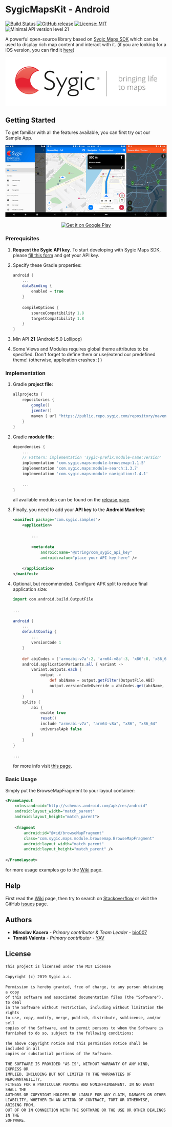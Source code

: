 # SygicMapsKit - Android

[![Build Status](https://travis-ci.com/Sygic/sygic-maps-kit-android.svg?branch=master)][8] [![GitHub release](https://img.shields.io/github/release/Sygic/sygic-maps-kit-android.svg)][1] [![License: MIT](https://img.shields.io/github/license/Sygic/sygic-maps-kit-android.svg)][12] ![Minimal API version level 21](https://img.shields.io/badge/API_level-21-green.svg)

A powerful open-source library based on [Sygic Maps SDK][5] which can be used to display rich map content and interact with it.
(if you are looking for a iOS version, you can find it [here][4])

<p align="center"><img src="assets/images/sygic_logo.png" alt="Sygic Logo"></p>

## Getting Started

To get familiar with all the features available, you can first try out our Sample App.

<p align="center"><a href="assets/images/screenshots_orig.png" target="_blank"><img src="assets/images/screenshots.png" alt="Screenshots"></a></p>
<p align="center"><a href="https://play.google.com/store/apps/details?id=com.sygic.samples" target="_blank"><img src="https://play.google.com/intl/en_us/badges/images/generic/en_badge_web_generic.png" alt="Get it on Google Play" height="80"></a></p>

### Prerequisites

1. **Request the Sygic API key**. To start developing with Sygic Maps SDK, please [fill this form][6] and get your API key.

2. Specify these Gradle properties:

    ```gradle
    android {
        ...
        dataBinding {
            enabled = true
        }
    
        compileOptions {
            sourceCompatibility 1.8
            targetCompatibility 1.8
        }
    }
    ```

3. Min API **21** (Android 5.0 Lollipop)

4. Some Views and Modules requires global theme attributes to be specified. Don't forget to define them or use/extend our predefined theme! (otherwise, application crashes :( )

### Implementation

1. Gradle **project file**:

    ```gradle
    allprojects {
        repositories {
            google()
            jcenter()
            maven { url "https://public.repo.sygic.com/repository/maven-sygic-releases/" }
        }
    }
    ```

2. Gradle **module file**:

    ```gradle
    dependencies {
        ...
        // Pattern: implementation 'sygic-prefix:module-name:version'
        implementation 'com.sygic.maps:module-browsemap:1.1.5'
        implementation 'com.sygic.maps:module-search:1.3.7'
        implementation 'com.sygic.maps:module-navigation:1.4.1'

        ...
    }
    ```
    
    all available modules can be found on the [release page][1].

3. Finally, you need to add your **API key** to the **Android Manifest**:

    ```xml
    <manifest package="com.sygic.samples">
        <application>
    
            ...
     
            <meta-data
                android:name="@string/com_sygic_api_key"
                android:value="place your API key here" />
    
        </application>
    </manifest>
    ```

4. Optional, but recommended. Configure APK split to reduce final application size:

    ```gradle
    import com.android.build.OutputFile
    
    ...
    
    android {
        ...
        defaultConfig {
            ...
            versionCode 1
        }
    
        def abiCodes = ['armeabi-v7a':2, 'arm64-v8a':3, 'x86':8, 'x86_64':9 ]
        android.applicationVariants.all { variant ->
            variant.outputs.each {
                output ->
                    def abiName = output.getFilter(OutputFile.ABI)
                    output.versionCodeOverride = abiCodes.get(abiName, 0) * 100000 + variant.versionCode
            }
        }
        splits {
            abi {
                enable true
                reset()
                include "armeabi-v7a", "arm64-v8a", "x86", "x86_64"
                universalApk false
            }
        }
    }
    
    ...
    ```

    for more info visit [this page][7].

### Basic Usage

Simply put the BrowseMapFragment to your layout container:

```xml
<FrameLayout
    xmlns:android="http://schemas.android.com/apk/res/android"
    android:layout_width="match_parent"
    android:layout_height="match_parent">

    <fragment
        android:id="@+id/browseMapFragment"
        class="com.sygic.maps.module.browsemap.BrowseMapFragment"
        android:layout_width="match_parent"
        android:layout_height="match_parent" />

</FrameLayout>
```

for more usage examples go to the [Wiki][2] page.

## Help

First read the [Wiki][2] page, then try to search on [Stackoverflow][9] or visit the GitHub [issues][3] page.

## Authors

* **Miroslav Kacera** - *Primary contributor & Team Leader* - [bio007][10]
* **Tomáš Valenta** - *Primary contributor* - [YAV][11]

## License

    This project is licensed under the MIT License

    Copyright (c) 2019 Sygic a.s.
    
    Permission is hereby granted, free of charge, to any person obtaining a copy
    of this software and associated documentation files (the "Software"), to deal
    in the Software without restriction, including without limitation the rights
    to use, copy, modify, merge, publish, distribute, sublicense, and/or sell
    copies of the Software, and to permit persons to whom the Software is
    furnished to do so, subject to the following conditions:
    
    The above copyright notice and this permission notice shall be included in all
    copies or substantial portions of the Software.
    
    THE SOFTWARE IS PROVIDED "AS IS", WITHOUT WARRANTY OF ANY KIND, EXPRESS OR
    IMPLIED, INCLUDING BUT NOT LIMITED TO THE WARRANTIES OF MERCHANTABILITY,
    FITNESS FOR A PARTICULAR PURPOSE AND NONINFRINGEMENT. IN NO EVENT SHALL THE
    AUTHORS OR COPYRIGHT HOLDERS BE LIABLE FOR ANY CLAIM, DAMAGES OR OTHER
    LIABILITY, WHETHER IN AN ACTION OF CONTRACT, TORT OR OTHERWISE, ARISING FROM,
    OUT OF OR IN CONNECTION WITH THE SOFTWARE OR THE USE OR OTHER DEALINGS IN THE
    SOFTWARE.
    
[1]: https://github.com/Sygic/sygic-maps-kit-android/releases
[2]: https://github.com/Sygic/sygic-maps-kit-android/wiki
[3]: https://github.com/Sygic/sygic-maps-kit-android/issues
[4]: https://github.com/Sygic/sygic-maps-kit-ios/
[5]: https://www.sygic.com/enterprise/maps-navigation-sdk-api-developers
[6]: https://www.sygic.com/enterprise/get-api-key/
[7]: https://developer.android.com/studio/build/configure-apk-splits
[8]: https://travis-ci.com/Sygic/sygic-maps-kit-android
[9]: https://stackoverflow.com/questions/tagged/android+sygic
[10]: https://github.com/bio007
[11]: https://github.com/TomasValenta
[12]: https://github.com/Sygic/sygic-maps-kit-android/blob/master/LICENSE
